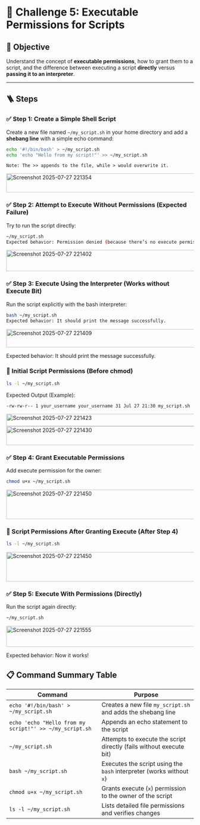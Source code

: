 # 🎯 Challenge 5: Executable Permissions for Scripts

## 🧠 Objective  
Understand the concept of **executable permissions**, how to grant them to a script, and the difference between executing a script **directly** versus **passing it to an interpreter**.

---

## 🪜 Steps

### ✅ Step 1: Create a Simple Shell Script

Create a new file named `~/my_script.sh` in your home directory and add a **shebang line** with a simple echo command:

```bash
echo '#!/bin/bash' > ~/my_script.sh
echo 'echo "Hello from my script!"' >> ~/my_script.sh
```
`Note: The >> appends to the file, while > would overwrite it.`

<img width="1054" height="51" alt="Screenshot 2025-07-27 221354" src="https://github.com/user-attachments/assets/283f7332-b040-42aa-974a-d89c9bcee70c" />

### ✅ Step 2: Attempt to Execute Without Permissions (Expected Failure)

Try to run the script directly:

```bash
~/my_script.sh
Expected behavior: Permission denied (because there’s no execute permission yet).
```
<img width="935" height="57" alt="Screenshot 2025-07-27 221402" src="https://github.com/user-attachments/assets/a64e1196-e193-43a3-85ff-2d89a6124915" />

### ✅ Step 3: Execute Using the Interpreter (Works without Execute Bit)

Run the script explicitly with the bash interpreter:

```bash
bash ~/my_script.sh
Expected behavior: It should print the message successfully.
```
<img width="919" height="49" alt="Screenshot 2025-07-27 221409" src="https://github.com/user-attachments/assets/b6e1ff9f-259a-4627-a74d-98b57e4b9904" />

Expected behavior: It should print the message successfully.

### 📌 Initial Script Permissions (Before chmod)
```bash
ls -l ~/my_script.sh
```
Expected Output (Example):
```
-rw-rw-r-- 1 your_username your_username 31 Jul 27 21:30 my_script.sh
```
<img width="959" height="33" alt="Screenshot 2025-07-27 221423" src="https://github.com/user-attachments/assets/e7efbfd1-c5f9-4a13-b67a-859eb1c84771" />

<img width="1051" height="51" alt="Screenshot 2025-07-27 221430" src="https://github.com/user-attachments/assets/2262882d-6b7e-4c3b-a426-8885f3e62ca6" />

### ✅ Step 4: Grant Executable Permissions

Add execute permission for the owner:

```bash
chmod u+x ~/my_script.sh
```
<img width="1043" height="79" alt="Screenshot 2025-07-27 221450" src="https://github.com/user-attachments/assets/afb89248-034c-4b8e-86ce-2a5e14ef0c8b" />

### 📌 Script Permissions After Granting Execute (After Step 4)
```bash
ls -l ~/my_script.sh
```
<img width="1043" height="79" alt="Screenshot 2025-07-27 221450" src="https://github.com/user-attachments/assets/7c09a4b8-bbf5-40bc-b15b-a6ecc7242e2d" />


### ✅ Step 5: Execute With Permissions (Directly)

Run the script again directly:
```bash
~/my_script.sh
```
<img width="886" height="56" alt="Screenshot 2025-07-27 221555" src="https://github.com/user-attachments/assets/cd881097-ac95-4a9e-9399-e5a44aad4ed9" />

Expected behavior: Now it works!

## 📋 Command Summary Table

| Command                                             | Purpose                                                                 |
|-----------------------------------------------------|-------------------------------------------------------------------------|
| `echo '#!/bin/bash' > ~/my_script.sh`              | Creates a new file `my_script.sh` and adds the shebang line            |
| `echo 'echo "Hello from my script!"' >> ~/my_script.sh` | Appends an echo statement to the script                                |
| `~/my_script.sh`                                    | Attempts to execute the script directly (fails without execute bit)    |
| `bash ~/my_script.sh`                               | Executes the script using the `bash` interpreter (works without `x`)   |
| `chmod u+x ~/my_script.sh`                          | Grants execute (`x`) permission to the owner of the script             |
| `ls -l ~/my_script.sh`                              | Lists detailed file permissions and verifies changes                   |

